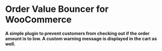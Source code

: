 # Order Value Bouncer for WooCommerce

**A simple plugin to prevent customers from checking out if the order amount is to low. A custom warning message is displayed in the cart as well.**
